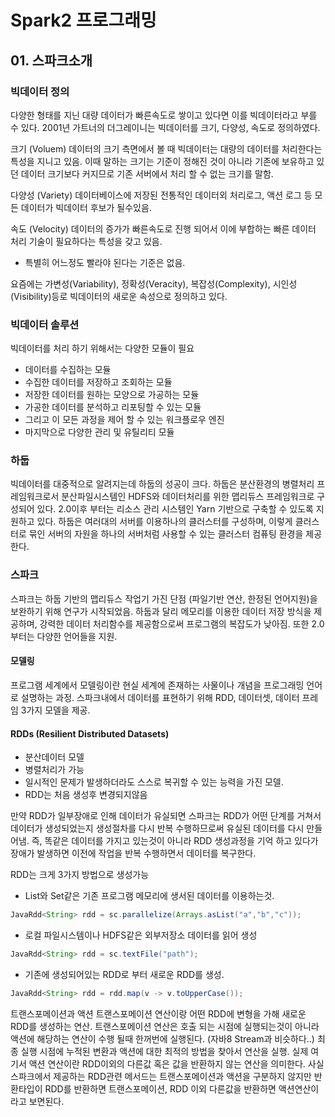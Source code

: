 # Spark2 프로그래밍

## 01. 스파크소개
### 빅데이터 정의
다양한 형태를 지닌 대량 데이터가 빠른속도로 쌓이고 있다면 이를 빅데이터라고 부를 수 있다.
2001년 가트너의 더그레이니는 빅데이터를 크기, 다양성, 속도로 정의하였다.

크기 (Voluem)
데이터의 크기 측면에서 볼 때 빅데이터는 대량의 데이터를 처리한다는 특성을 지니고 있음.
이때 말하는 크기는 기준이 정해진 것이 아니라 기존에 보유하고 있던 데이터 크기보다 커지므로 기존 서버에서 처리 할 수 없는 크기를 말함.

다양성 (Variety)
데이터베이스에 저장된 전통적인 데이터외 처리로그, 액션 로그 등 모든 데이터가 빅데이터 후보가 될수있음.

속도 (Velocity)
데이터의 증가가 빠른속도로 진행 되어서 이에 부합하는 빠른 데이터 처리 기술이 필요하다는 특성을 갖고 있음.
- 특별히 어느정도 빨라야 된다는 기준은 없음.

요즘에는 가변성(Variability), 정확성(Veracity), 복잡성(Complexity), 시인성(Visibility)등로 빅데이터의 새로운 속성으로 정의하고 있다.

### 빅데이터 솔루션
빅데이터를 처리 하기 위해서는 다양한 모듈이 필요

- 데이터를 수집하는 모듈
- 수집한 데이터를 저장하고 조회하는 모듈
- 저장한 데이터를 원하는 모양으로 가공하는 모듈
- 가공한 데이터를 분석하고 리포팅할 수 있는 모듈
- 그리고 이 모든 과정을 제어 할 수 있는 워크플로우 엔진
- 마지막으로 다양한 관리 및 유틸리티 모듈

### 하둡
빅데이터를 대중적으로 알려지는데 하둡의 성공이 크다.
하둡은 분산환경의 병렬처리 프레임워크로서 분산파일시스템인 HDFS와 데이터처리를 위한 맵리듀스 프레임워크로 구성되어 있다.
2.0이후 부터는 리소스 관리 시스템인 Yarn 기반으로 구축할 수 있도록 지원하고 있다.
하둡은 여러대의 서버를 이용하나의 클러스터를 구성하며, 이렇게 클러스터로 묶인 서버의 자원을 하나의 서버처럼 사용할 수 있는 클러스터 컴퓨팅 환경을 제공한다.

### 스파크
스파크는 하둡 기반의 맵리듀스 작업기 가진 단점 (파일기반 연산, 한정된 언어지원)을 보완하기 위해 연구가 시작되었음.
하둡과 달리 메모리를 이용한 데이터 저장 방식을 제공하며, 강력한 데이터 처리함수를 제공함으로써 프로그램의 복잡도가 낮아짐. 또한 2.0 부터는 다양한 언어들을 지원.

#### 모델링
프로그램 세계에서 모델링이란 현실 세계에 존재하는 사물이나 개념을 프로그래밍 언어로 설명하는 과정.
스파크내에서 데이터를 표현하기 위해 RDD, 데이터셋, 데이터 프레임 3가지 모델을 제공.

#### RDDs (Resilient Distributed Datasets)
- 분산데이터 모델
- 병렬처리가 가능
- 일시적인 문제가 발생하더라도 스스로 복귀할 수 있는 능력을 가진 모델.
- RDD는 처음 생성후 변경되지않음

만약 RDD가 일부장애로 인해 데이터가 유실되면 스파크는 RDD가 어떤 단계를 거쳐서 데이터가 생성되었는지 생성절차를 다시 반복 수행하므로써 유실된 데이터를 다시 만들어냄.
즉, 똑같은 데이터를 가지고 있는것이 아니라 RDD 생성과정을 기억 하고 있다가 장애가 발생하면 이전에 작업을 반복 수행하면서 데이터를 복구한다.

RDD는 크게 3가지 방법으로 생성가능
- List와 Set같은 기존 프로그램 메모리에 생서된 데이터를 이용하는것.
```java
JavaRdd<String> rdd = sc.parallelize(Arrays.asList("a","b","c"));
```
- 로컬 파일시스템이나 HDFS같은 외부저장소 데이터를 읽어 생성
```java
JavaRdd<String> rdd = sc.textFile("path");
```
- 기존에 생성되어있는 RDD로 부터 새로운 RDD를 생성.
```java
JavaRdd<String> rdd = rdd.map(v -> v.toUpperCase());
```

트랜스포메이션과 액션 
트랜스포메이션 연산이랑 어떤 RDD에 변형을 가해 새로운 RDD를 생성하는 연산.
트랜스포메이션 연산은 호출 되는 시점에 실행되는것이 아니라 액션에 해당하는 연산이 수행 될때 한꺼번에 실행된다. (자바8 Stream과 비슷하다..)
최종 실행 시점에 누적된 변환과 액션에 대한 최적의 방법을 찾아서 연산을 실행.
실제 여기서 액션 연산이란 RDD이외의 다른값 혹은 값을 반환하지 않는 연산을 의미한다.
사실 스파크에서 제공하는 RDD관련 메서드는 트랜스포메이션과 액션을 구분하지 않지만 반환타입이 RDD를 반환하면 트랜스포메이션, RDD 이외 다른값을 반환하면 액션연산이라고 보면된다.



